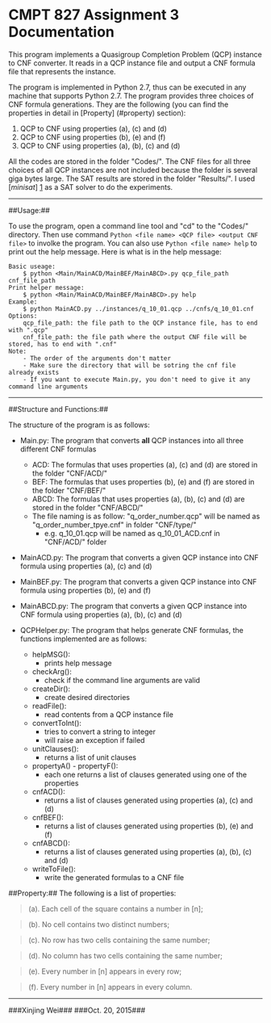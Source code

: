 CMPT 827 Assignment 3 Documentation
====

This program implements a Quasigroup Completion Problem (QCP) instance to CNF converter. It reads in a QCP instance file and output a CNF formula file that represents the instance. 

The program is implemented in Python 2.7, thus can be executed in any machine that supports Python 2.7. The program provides three choices of CNF formula generations. They are the following (you can find the properties in detail in [Property] (#property) section):

1. QCP to CNF using properties (a), (c) and (d)
2. QCP to CNF using properties (b), (e) and (f)
3. QCP to CNF using properties (a), (b), (c) and (d)

All the codes are stored in the folder "Codes/". The CNF files for all three choices of all QCP instances are not included because the folder is several giga bytes large. The SAT results are stored in the folder "Results/". I used [_minisat_] [1] as a SAT solver to do the experiments.

----
##Usage:##

To use the program, open a command line tool and "cd" to the "Codes/" directory. Then use command `Python <file name> <QCP file> <output CNF file>` to involke the program. You can also use `Python <file name> help` to print out the help message. Here is what is in the help message:

	Basic useage: 
		$ python <Main/MainACD/MainBEF/MainABCD>.py qcp_file_path cnf_file_path
	Print helper message: 
		$ python <Main/MainACD/MainBEF/MainABCD>.py help
	Example:
		$ python MainACD.py ../instances/q_10_01.qcp ../cnfs/q_10_01.cnf
	Options:
		qcp_file_path: the file path to the QCP instance file, has to end with ".qcp"
		cnf_file_path: the file path where the output CNF file will be stored, has to end with ".cnf"
	Note:
		- The order of the arguments don't matter
		- Make sure the directory that will be sotring the cnf file already exists
		- If you want to execute Main.py, you don't need to give it any command line arguments

----

##Structure and Functions:##

The structure of the program is as follows:

- Main.py: The program that converts **all** QCP instances into all three different CNF formulas
	- ACD: The formulas that uses properties (a), (c) and (d) are stored in the folder "CNF/ACD/"
	- BEF: The formulas that uses properties (b), (e) and (f) are stored in the folder "CNF/BEF/"
	- ABCD: The formulas that uses properties (a), (b), (c) and (d) are stored in the folder "CNF/ABCD/"
	- The file naming 
is as follow: "q\_order\_number.qcp" will be named as "q\_order\_number\_tpye.cnf" in folder "CNF/type/"
		- e.g. q\_10\_01.qcp will be named as q\_10\_01\_ACD.cnf in "CNF/ACD/" folder
- MainACD.py: The program that converts a given QCP instance into CNF formula using properties (a), (c) and (d)

- MainBEF.py: The program that converts a given QCP instance into CNF formula using properties (b), (e) and (f)

- MainABCD.py: The program that converts a given QCP instance into CNF formula using properties (a), (b), (c) and (d)

- QCPHelper.py: The program that helps generate CNF formulas, the functions implemented are as follows:
	- helpMSG(): 
		- prints help message
	- checkArg(): 
		- check if the command line arguments are valid
	- createDir(): 
		- create desired directories
	- readFile(): 
		- read contents from a QCP instance file
	- convertToInt(): 
		- tries to convert a string to integer 
		- will raise an exception if failed
	- unitClauses(): 
		- returns a list of unit clauses
	- propertyA() - propertyF():
		- each one returns a list of clauses generated using one of the properties
	- cnfACD():
		- returns a list of clauses generated using properties (a), (c) and (d)
	- cnfBEF():
		- returns a list of clauses generated using properties (b), (e) and (f)
	- cnfABCD():
		- returns a list of clauses generated using properties (a), (b), (c) and (d)
	- writeToFile():
		- write the generated formulas to a CNF file


##Property:##
The following is a list of properties:

>(a). Each cell of the square contains a number in [n];

>(b). No cell contains two distinct numbers;

>(c). No row has two cells containing the same number;

>(d). No column has two cells containing the same number;
>(e). Every number in [n] appears in every row;
>(f). Every number in [n] appears in every column.

----

###Xinjing Wei###
###Oct. 20, 2015###


[1]: https://github.com/niklasso/minisat


